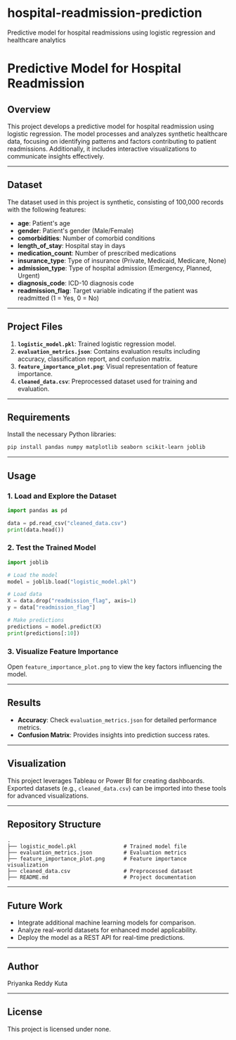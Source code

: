 # hospital-readmission-prediction
Predictive model for hospital readmissions using logistic regression and healthcare analytics
# Predictive Model for Hospital Readmission

## Overview
This project develops a predictive model for hospital readmission using logistic regression. The model processes and analyzes synthetic healthcare data, focusing on identifying patterns and factors contributing to patient readmissions. Additionally, it includes interactive visualizations to communicate insights effectively.

---

## Dataset
The dataset used in this project is synthetic, consisting of 100,000 records with the following features:
- **age**: Patient's age
- **gender**: Patient's gender (Male/Female)
- **comorbidities**: Number of comorbid conditions
- **length_of_stay**: Hospital stay in days
- **medication_count**: Number of prescribed medications
- **insurance_type**: Type of insurance (Private, Medicaid, Medicare, None)
- **admission_type**: Type of hospital admission (Emergency, Planned, Urgent)
- **diagnosis_code**: ICD-10 diagnosis code
- **readmission_flag**: Target variable indicating if the patient was readmitted (1 = Yes, 0 = No)

---

## Project Files
1. **`logistic_model.pkl`**: Trained logistic regression model.
2. **`evaluation_metrics.json`**: Contains evaluation results including accuracy, classification report, and confusion matrix.
3. **`feature_importance_plot.png`**: Visual representation of feature importance.
4. **`cleaned_data.csv`**: Preprocessed dataset used for training and evaluation.

---

## Requirements
Install the necessary Python libraries:
```bash
pip install pandas numpy matplotlib seaborn scikit-learn joblib
```

---

## Usage

### 1. Load and Explore the Dataset
```python
import pandas as pd

data = pd.read_csv("cleaned_data.csv")
print(data.head())
```

### 2. Test the Trained Model
```python
import joblib

# Load the model
model = joblib.load("logistic_model.pkl")

# Load data
X = data.drop("readmission_flag", axis=1)
y = data["readmission_flag"]

# Make predictions
predictions = model.predict(X)
print(predictions[:10])
```

### 3. Visualize Feature Importance
Open `feature_importance_plot.png` to view the key factors influencing the model.

---

## Results
- **Accuracy**: Check `evaluation_metrics.json` for detailed performance metrics.
- **Confusion Matrix**: Provides insights into prediction success rates.

---

## Visualization
This project leverages Tableau or Power BI for creating dashboards. Exported datasets (e.g., `cleaned_data.csv`) can be imported into these tools for advanced visualizations.

---

## Repository Structure
```plaintext
.
├── logistic_model.pkl               # Trained model file
├── evaluation_metrics.json          # Evaluation metrics
├── feature_importance_plot.png      # Feature importance visualization
├── cleaned_data.csv                 # Preprocessed dataset
├── README.md                        # Project documentation
```

---

## Future Work
- Integrate additional machine learning models for comparison.
- Analyze real-world datasets for enhanced model applicability.
- Deploy the model as a REST API for real-time predictions.

---

## Author
Priyanka Reddy Kuta

---

## License
This project is licensed under none.
